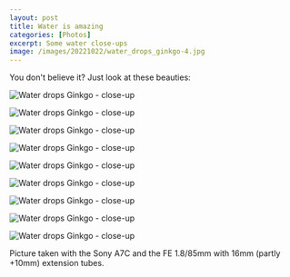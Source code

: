 ```yaml
---
layout: post
title: Water is amazing
categories: [Photos]
excerpt: Some water close-ups
image: /images/20221022/water_drops_ginkgo-4.jpg
---
```


You don't believe it?
Just look at these beauties:

![Water drops Ginkgo - close-up](../images/20221022/water_drops_ginkgo-1.jpg)

![Water drops Ginkgo - close-up](../images/20221022/water_drops_ginkgo-2.jpg)

![Water drops Ginkgo - close-up](../images/20221022/water_drops_ginkgo-3.jpg)

![Water drops Ginkgo - close-up](../images/20221022/water_drops_ginkgo-4.jpg)

![Water drops Ginkgo - close-up](../images/20221022/water_drops_ginkgo-5.jpg)

![Water drops Ginkgo - close-up](../images/20221022/water_drops_ginkgo-6.jpg)

![Water drops Ginkgo - close-up](../images/20221022/water_drops_ginkgo-7.jpg)

![Water drops Ginkgo - close-up](../images/20221022/water_drops_ginkgo-8.jpg)

![Water drops Ginkgo - close-up](../images/20221022/water_drops_ginkgo-9.jpg)


Picture taken with the Sony A7C and the FE 1.8/85mm with 16mm (partly +10mm) extension tubes.
